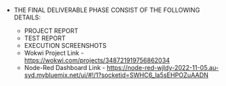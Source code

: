 * THE FINAL DELIVERABLE PHASE CONSIST OF THE FOLLOWING DETAILS:
    
    * PROJECT REPORT
    * TEST REPORT
    * EXECUTION SCREENSHOTS
    * Wokwi Project Link - https://wokwi.com/projects/348721919756862034
    * Node-Red Dashboard Link - https://node-red-wjldy-2022-11-05.au-syd.mybluemix.net/ui/#!/1?socketid=SWHC6_la5sEHPOZuAADN
